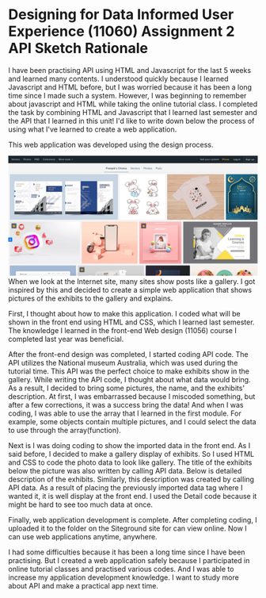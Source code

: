 # Designing for Data Informed User Experience (11060) Assignment 2 API Sketch Rationale

I have been practising API using HTML and Javascript for the last 5 weeks and learned many contents. I understood quickly because I learned Javascript and HTML before, but I was worried because it has been a long time since I made such a system. However, I was beginning to remember about javascript and HTML while taking the online tutorial class. I completed the task by combining HTML and Javascript that I learned last semester and the API that I learned in this unit! I'd like to write down below the process of using what I've learned to create a web application.

This web application was developed using the design process.

![GitHub Logo](/images/imagepages.png)
When we look at the Internet site, many sites show posts like a gallery. I got inspired by this and decided to create a simple web application that shows pictures of the exhibits to the gallery and explains. 

First, I thought about how to make this application. I coded what will be shown in the front end using HTML and CSS, which I learned last semester. The knowledge I learned in the front-end Web design (11056) course I completed last year was beneficial.

After the front-end design was completed, I started coding API code. The API utilizes the National museum Australia, which was used during the tutorial time. This API was the perfect choice to make exhibits show in the gallery. While writing the API code, I thought about what data would bring. As a result, I decided to bring some pictures, the name, and the exhibits' description. At first, I was embarrassed because I miscoded something, but after a few corrections, it was a success bring the data! And when I was coding, I was able to use the array that I learned in the first module. For example, some objects contain multiple pictures, and I could select the data to use through the array(function). 

Next is I was doing coding to show the imported data in the front end. As I said before, I decided to make a gallery display of exhibits. So I used HTML and CSS to code the photo data to look like gallery. The title of the exhibits below the picture was also written by calling API data. 
Below is detailed description of the exhibits. Similarly, this description was created by calling API data. As a result of placing the previously imported data tag where I wanted it, it is well display at the front end. I used the Detail code because it might be hard to see too much data at once.

Finally, web application development is complete. After completing coding, I uploaded it to the folder on the Siteground site for can view online. Now I can use web applications anytime, anywhere. 

I had some difficulties because it has been a long time since I have been practising. But I created a web application safely because I participated in online tutorial classes and practised various codes. And I was able to increase my application development knowledge. I want to study more about API and make a practical app next time.
